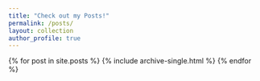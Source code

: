 ```yaml
---
title: "Check out my Posts!"
permalink: /posts/
layout: collection
author_profile: true
---
```


<div class="grid__wrapper">
  {% for post in site.posts %}
    {% include archive-single.html %}
  {% endfor %}
</div>
